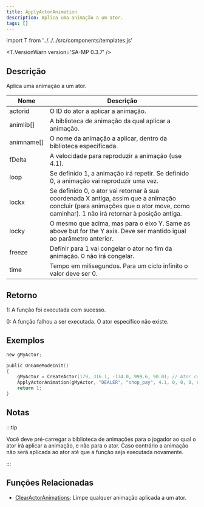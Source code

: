 ```yaml
---
title: ApplyActorAnimation
description: Aplica uma animação a um ator. 
tags: []
---
```


import T from '../../../src/components/templates.js'

<T.VersionWarn version='SA-MP 0.3.7' />

## Descrição

Aplica uma animação a um ator. 

| Nome       | Descrição                                                                                                                                                                                     |
| ---------- | ----------------------------------------------------------------------------------------------------------------------------------------------------------------------------------------------- |
| actorid    | O ID do ator a aplicar a animação.                                                                                                                                                |
| animlib[]  | A biblioteca de animação da qual aplicar a animação.                                                                                                                              |
| animname[] | O nome da animação a aplicar, dentro da biblioteca especificada.                                                                                                                  |
| fDelta     | A velocidade para reproduzir a animação (use 4.1).                                                                                                                                |
| loop       | Se definido 1, a animação irá repetir. Se definido 0, a animação vai reproduzir uma vez.           																			     |
| lockx      | Se definido 0, o ator vai retornar à sua coordenada X antiga, assim que a animação concluir (para animações que o ator move, como caminhar). 1 não irá retornar à posição antiga. |
| locky      | O mesmo que acima, mas para o eixo Y. Same as above but for the Y axis. Deve ser mantido igual ao parâmetro anterior. 														     |
| freeze     | Definir para 1 vai congelar o ator no fim da animação. 0 não irá congelar.                         																			     |
| time       | Tempo em milisegundos. Para um ciclo infinito o valor deve ser 0.                                   														                         |

## Retorno

1: A função foi executada com sucesso. 

0: A função falhou a ser executada. O ator específico não existe. 

## Exemplos

```c
new gMyActor;

public OnGameModeInit()
{
    gMyActor = CreateActor(179, 316.1, -134.0, 999.6, 90.0); // Ator como vendedor na Ammunation
    ApplyActorAnimation(gMyActor, "DEALER", "shop_pay", 4.1, 0, 0, 0, 0, 0); // Anim de pagamento 
    return 1;
}
```

## Notas

:::tip

Você deve pré-carregar a biblioteca de animações para o jogador ao qual o ator irá aplicar a animação, e não para o ator. Caso contrário a animação não será aplicada ao ator até que a função seja executada novamente. 

:::

## Funções Relacionadas

- [ClearActorAnimations](ClearActorAnimations.md): Limpe qualquer animação aplicada a um ator. 
